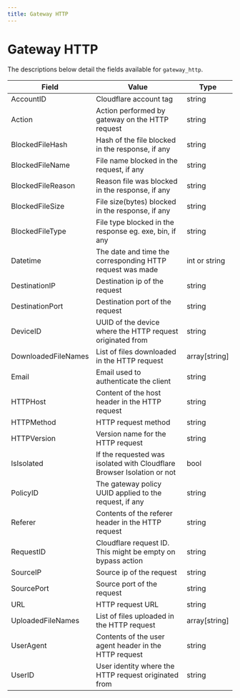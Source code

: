 ```yaml
---
title: Gateway HTTP
---
```


# Gateway HTTP

The descriptions below detail the fields available for `gateway_http`.

<TableWrap>

| Field               | Value                                                                  | Type          |
| ------------------- | ---------------------------------------------------------------------- | ------------- |
| AccountID           | Cloudflare account tag                                                 | string        |
| Action              | Action performed by gateway on the HTTP request                        | string        |
| BlockedFileHash     | Hash of the file blocked in the response, if any                       | string        |
| BlockedFileName     | File name blocked in the request, if any                               | string        |
| BlockedFileReason   | Reason file was blocked in the response, if any                        | string        |
| BlockedFileSize     | File size(bytes) blocked in the response, if any                       | string        |
| BlockedFileType     | File type blocked in the response eg. exe, bin, if any                 | string        |
| Datetime            | The date and time the corresponding HTTP request was made              | int or string |
| DestinationIP       | Destination ip of the request                                          | string        |
| DestinationPort     | Destination port of the request                                        | string        |
| DeviceID            | UUID of the device where the HTTP request originated from              | string        |
| DownloadedFileNames | List of files downloaded in the HTTP request                           | array[string] |
| Email               | Email used to authenticate the client                                  | string        |
| HTTPHost            | Content of the host header in the HTTP request                         | string        |
| HTTPMethod          | HTTP request method                                                    | string        |
| HTTPVersion         | Version name for the HTTP request                                      | string        |
| IsIsolated          | If the requested was isolated with Cloudflare Browser Isolation or not | bool          |
| PolicyID            | The gateway policy UUID applied to the request, if any                 | string        |
| Referer             | Contents of the referer header in the HTTP request                     | string        |
| RequestID           | Cloudflare request ID. This might be empty on bypass action            | string        |
| SourceIP            | Source ip of the request                                               | string        |
| SourcePort          | Source port of the request                                             | string        |
| URL                 | HTTP request URL                                                       | string        |
| UploadedFileNames   | List of files uploaded in the HTTP request                             | array[string] |
| UserAgent           | Contents of the user agent header in the HTTP request                  | string        |
| UserID              | User identity where the HTTP request originated from                   | string        |

</TableWrap>